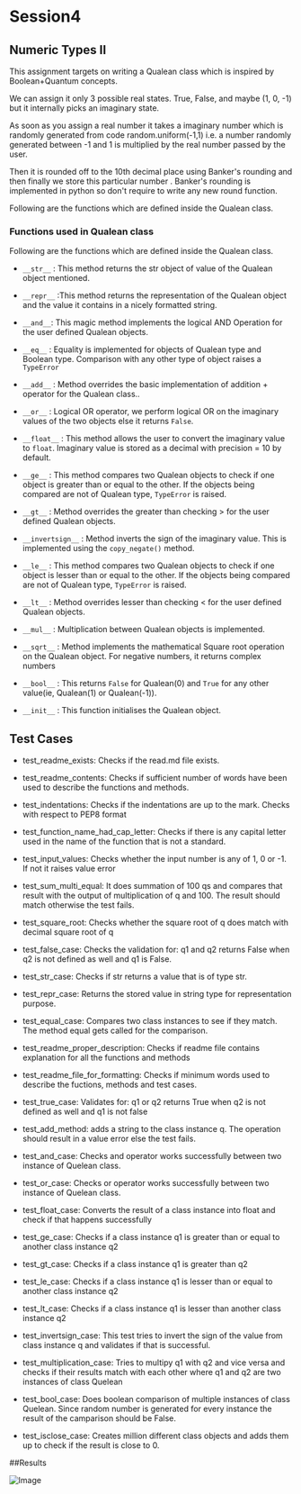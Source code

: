 # Session4

## Numeric Types II


This assignment targets on writing a Qualean class which is inspired by Boolean+Quantum concepts.

We can assign it only 3 possible real states. True, False, and maybe (1, 0, -1) but it internally picks an imaginary state. 

As soon as you assign a real number it takes a imaginary number which is randomly generated from code random.uniform(-1,1) i.e. a number randomly generated between -1 and 1 is multiplied by the real number passed by the user.

Then it is rounded off to the 10th decimal place using Banker's rounding and then finally we store this particular number . Banker's rounding is implemented in python so don't require to write any new round function.

Following are the functions which are defined inside the Qualean class.



### Functions used in Qualean class

Following are the functions which are defined inside the Qualean class.

- ```__str__``` : This method returns the str object of value of the Qualean object mentioned.
- ```__repr__``` :This method returns the representation of the Qualean object and the value it contains in a nicely formatted string.
- ```__and__```:  This magic method implements the logical AND Operation for the user defined Qualean objects.
- ```__eq__``` : Equality is implemented for objects of Qualean type and Boolean type. Comparison with any other type of object raises a ```TypeError```
- ```__add__``` : Method overrides the basic implementation of addition + operator for the Qualean class..
- ```__or__``` : Logical OR operator, we perform logical OR on the imaginary values of the two objects else it returns ```False```.


- ```__float__``` : This method allows the user to convert the imaginary value to ```float```. Imaginary value is stored as a decimal with precision = 10 by default. 
- ```__ge__``` : 
  This method compares two Qualean objects to check if one object is greater than or equal to the other. If the objects being compared are not of Qualean type, ```TypeError``` is raised. 
- ```__gt__``` : Method overrides the greater than checking > for the user defined Qualean objects.
- ```__invertsign__``` : Method inverts the sign of the imaginary value. This is implemented using the ```copy_negate()``` method. 
- ```__le__``` : This method compares two Qualean objects to check if one object is lesser than or equal to the other. If the objects being compared are not of Qualean type, ```TypeError``` is raised.
- ```__lt__``` : Method overrides lesser than checking < for the user defined Qualean objects.
- ```__mul__``` : Multiplication between Qualean objects is implemented. 
- ```__sqrt__``` : Method implements the mathematical Square root operation on the Qualean object. For negative numbers, it returns complex numbers
- ```__bool__``` : This returns ```False``` for Qualean(0) and ```True``` for any other value(ie, Qualean(1) or Qualean(-1)). 
- ```__init__``` : This function initialises the Qualean object. 



## Test Cases

- test_readme_exists: Checks if the read.md file exists. 
- test_readme_contents: Checks if sufficient number of words have been used to describe the functions and methods.

- test_indentations: Checks if the indentations are up to the mark. Checks with respect to PEP8 format 

- test_function_name_had_cap_letter: Checks if there is any capital letter used in the name of the function that is not a standard.
- test_input_values: Checks whether the input number is any of 1, 0 or -1. If not it raises value error

- test_sum_multi_equal: It does summation of 100 qs and compares that result with the output of multiplication of q and 100. The result should match otherwise the test fails.

- test_square_root: Checks whether the square root of q does match with decimal square root of q

- test_false_case: Checks the validation for: q1 and q2 returns False when q2 is not defined as well and q1 is False.
- test_str_case: Checks if str returns a value that is of type str.
- test_repr_case: Returns the stored value in string type for representation purpose.
- test_equal_case: Compares two class instances to see if they match. The method equal gets called for the comparison.
- test_readme_proper_description: Checks if readme file contains explanation for all the functions and methods 
- test_readme_file_for_formatting: Checks if minimum words used to describe the fuctions, methods and test cases.
- test_true_case: Validates for: q1 or q2 returns True when q2 is not defined as well and q1 is not false

- test_add_method: adds a string to the class instance q. The operation should result in a value error else the test fails.

- test_and_case: Checks and operator works successfully between two instance of Quelean class.

- test_or_case: Checks or operator works successfully between two instance of Quelean class.

- test_float_case: Converts the result of a class instance into float and check if that happens successfully

- test_ge_case: Checks if a class instance q1 is greater than or equal to another class instance q2

- test_gt_case: Checks if a class instance q1 is greater than q2

- test_le_case: Checks if a class instance q1 is lesser than or equal to another class instance q2

- test_lt_case: Checks if a class instance q1 is lesser than another class instance q2

- test_invertsign_case: This test tries to invert the sign of the value from class instance q and validates if that is successful.

- test_multiplication_case: Tries to multipy q1 with q2 and vice versa and checks if their results match with each other where q1 and q2 are two instances of class Quelean

- test_bool_case: Does boolean comparison of multiple instances of class Quelean. Since random number is generated for every instance the result of the camparison should be False.

- test_isclose_case: Creates million different class objects and adds them up to check if the result is close to 0. 



##Results

![Image](https://github.com/The-School-of-AI/session4-kart19-out/results.png)




